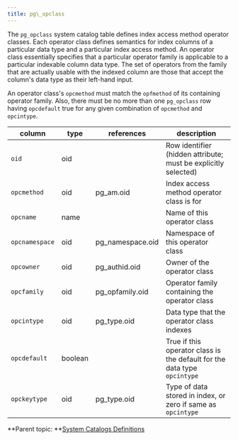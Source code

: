 ```yaml
---
title: pg\_opclass 
---
```


The `pg_opclass` system catalog table defines index access method operator classes. Each operator class defines semantics for index columns of a particular data type and a particular index access method. An operator class essentially specifies that a particular operator family is applicable to a particular indexable column data type. The set of operators from the family that are actually usable with the indexed column are those that accept the column's data type as their left-hand input.

An operator class's `opcmethod` must match the `opfmethod` of its containing operator family. Also, there must be no more than one `pg_opclass` row having `opcdefault` true for any given combination of `opcmethod` and `opcintype`.

|column|type|references|description|
|------|----|----------|-----------|
|`oid`|oid| |Row identifier \(hidden attribute; must be explicitly selected\)|
|`opcmethod`|oid|pg\_am.oid|Index access method operator class is for|
|`opcname`|name| |Name of this operator class|
|`opcnamespace`|oid|pg\_namespace.oid|Namespace of this operator class|
|`opcowner`|oid|pg\_authid.oid|Owner of the operator class|
|`opcfamily`|oid|pg\_opfamily.oid|Operator family containing the operator class|
|`opcintype`|oid|pg\_type.oid|Data type that the operator class indexes|
|`opcdefault`|boolean| |True if this operator class is the default for the data type `opcintype`|
|`opckeytype`|oid|pg\_type.oid|Type of data stored in index, or zero if same as `opcintype`|

**Parent topic: **[System Catalogs Definitions](../system_catalogs/catalog_ref-html.html)

